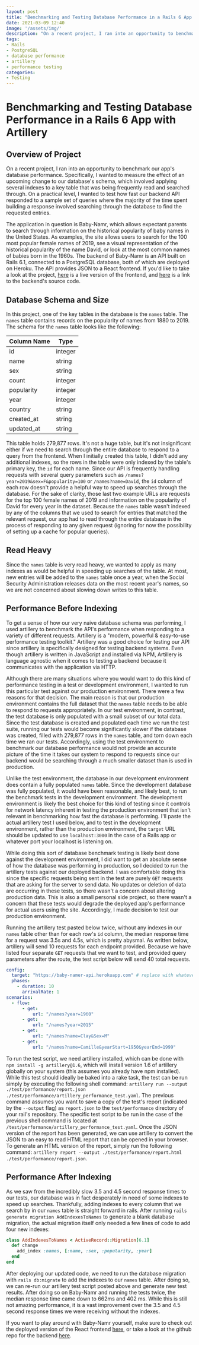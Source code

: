 ```yaml
---
layout: post
title: "Benchmarking and Testing Database Performance in a Rails 6 App with Artillery"
date: 2021-03-09 12:40
image: '/assets/img/'
description: "On a recent project, I ran into an opportunity to benchmark our app's database performance. Specifically, I wanted to measure the effect of an upcoming change to our database's schema, which involved applying several indexes to a key table that was being frequently read and searched through. On a practical level, I wanted to test how fast our backend API responded to a sample set of queries where the majority of the time spent building a response to the query involved searching through the database to find the requested entries."
tags:
- Rails
- PostgreSQL
- database performance
- artillery
- performance testing
categories:
- Testing
---
```


# Benchmarking and Testing Database Performance in a Rails 6 App with Artillery

## Overview of Project

On a recent project, I ran into an opportunity to benchmark our app's database performance. Specifically, I wanted to measure the effect of an upcoming change to our database's schema, which involved applying several indexes to a key table that was being frequently read and searched through. On a practical level, I wanted to test how fast our backend API responded to a sample set of queries where the majority of the time spent building a response involved searching through the database to find the requested entries.

The application in question is Baby-Namr, which allows expectant parents to search through information on the historical popularity of baby names in the United States. As examples, the site allows users to search for the 100 most popular female names of 2019, see a visual representation of the historical popularity of the name David, or look at the most common names of babies born in the 1960s. The backend of Baby-Namr is an API built on Rails 6.1, connected to a PostgreSQL database, both of which are deployed on Heroku. The API provides JSON to a React frontend. If you'd like to take a look at the project, [here](http://baby-namr.herokuapp.com/) is a live version of the frontend, and [here](https://github.com/cwkarwisch/baby_namer_api) is a link to the backend's source code.

## Database Schema and Size

In this project, one of the key tables in the database is the `names` table. The `names` table contains records on the popularity of names from 1880 to 2019. The schema for the `names` table looks like the following:

| Column Name | Type |
| ----------- | ----------- |
| id      | integer       |
| name      | string       |
| sex   | string        |
| count      | integer       |
| popularity   | integer        |
| year      | integer       |
| country   | string        |
| created_at      | string       |
| updated_at   | string        |

This table holds 279,877 rows. It's not a huge table, but it's not insignificant either if we need to search through the entire database to respond to a query from the frontend. When I initially created this table, I didn't add any additional indexes, so the rows in the table were only indexed by the table's primary key, the `id` for each name. Since our API is frequently handling requests with several query parameters such as `/names?year=2019&sex=F&popularity=100` or `/names?name=David`, the `id` column of each row doesn't provide a helpful way to speed up searches through the database. For the sake of clarity, those last two example URLs are requests for the top 100 female names of 2019 and information on the popularity of David for every year in the dataset. Because the `names` table wasn't indexed by any of the columns that we used to search for entries that matched the relevant request, our app had to read through the entire database in the process of responding to any given request (ignoring for now the possibility of setting up a cache for popular queries).

## Read Heavy

Since the `names` table is very read heavy, we wanted to apply as many indexes as would be helpful in speeding up searches of the table. At most, new entries will be added to the `names` table once a year, when the Social Security Administration releases data on the most recent year's names, so we are not concerned about slowing down writes to this table.

## Performance Before Indexing

To get a sense of how our very naive database schema was performing, I used artillery to benchmark the API's performance when responding to a variety of different requests. Artillery is a "modern, powerful & easy-to-use performance testing toolkit." Artillery was a good choice for testing our API since artillery is specifically designed for testing backend systems. Even though artillery is written in JavaScript and installed via NPM, Artillery is language agnostic when it comes to testing a backend because it communicates with the application via HTTP.

Although there are many situations where you would want to do this kind of performance testing in a test or development environment, I wanted to run this particular test against our production environment. There were a few reasons for that decision. The main reason is that our production environment contains the full dataset that the `names` table needs to be able to respond to requests appropriately. In our test environment, in contrast, the test database is only populated with a small subset of our total data. Since the test database is created and populated each time we run the test suite, running our tests would become significantly slower if the database was created, filled with 279,877 rows in the `names` table, and torn down each time we ran our tests. Accordingly, using the test environment to benchmark our database performance would not provide an accurate picture of the time it takes our system to respond to requests since our backend would be searching through a much smaller dataset than is used in production.

Unlike the test environment, the database in our development environment does contain a fully populated `names` table. Since the development database was fully populated, it would have been reasonable, and likely best, to run the benchmark tests in the development environment. The development environment is likely the best choice for this kind of testing since it controls for network latency inherent in testing the production environment that isn't relevant in benchmarking how fast the database is performing. I'll paste the actual artillery test I used below, and to test in the development environment, rather than the production environment, the `target` URL should be updated to use `localhost:3000` in the case of a Rails app or whatever port your localhost is listening on.

While doing this sort of database benchmark testing is likely best done against the development environment, I did want to get an absolute sense of how the database was performing in production, so I decided to run the artillery tests against our deployed backend. I was comfortable doing this since the specific requests being sent in the test are purely `GET` requests that are asking for the server to send data. No updates or deletion of data are occurring in these tests, so there wasn't a concern about altering production data. This is also a small personal side project, so there wasn't a concern that these tests would degrade the deployed app's performance for actual users using the site. Accordingly, I made decision to test our production environment.

Running the artillery test pasted below twice, without any indexes in our `names` table other than for each row's `id` column, the median response time for a request was 3.5s and 4.5s, which is pretty abysmal. As written below, artillery will send 10 requests for each endpoint provided. Because we have listed four separate `GET` requests that we want to test, and provided query parameters after the route, the test script below will send 40 total requests.

```yml
config:
  target: "https://baby-namer-api.herokuapp.com" # replace with whatever resource name you want to test
  phases:
    - duration: 10
      arrivalRate: 1
scenarios:
  - flow:
      - get:
          url: "/names?year=1960"
      - get:
          url: "/names?year=2015"
      - get:
          url: "/names?name=Clay&Sex=M"
      - get:
          url: "/names?name=Camille&yearStart=1950&yearEnd=1999"
```

To run the test script, we need artillery installed, which can be done with `npm install -g artillery@1.6`, which will install version 1.6 of artillery globally on your system (this assumes you already have npm installed). While this test should ideally be baked into a rake task, the test can be run simply by executing the following shell command: `artillery run --output ./test/performance/report.json ./test/performance/artillery_performance_test.yaml`. The previous command assumes you want to save a copy of the test's report (indicated by the `--output` flag) as `report.json` to the `test/performance` directory of your rail's repository. The specific test script to be run in the case of the previous shell command is located at `/test/performance/artillery_performance_test.yaml`. Once the JSON version of the report has been generated, we can use artillery to convert the JSON to an easy to read HTML report that can be opened in your browser. To generate an HTML version of the report, simply run the following command: `artillery report --output ./test/performance/report.html ./test/performance/report.json`.

## Performance After Indexing

As we saw from the incredibly slow 3.5 and 4.5 second response times to our tests, our database was in fact desperately in need of some indexes to speed up searches. Thankfully, adding indexes to every column that we search by in our `names` table is straight forward in rails. After running `rails generate migration AddIndexesToNames` to generate a blank database migration, the actual migration itself only needed a few lines of code to add four new indexes:

```ruby
class AddIndexesToNames < ActiveRecord::Migration[6.1]
  def change
    add_index :names, [:name, :sex, :popularity, :year]
  end
end
```

After deploying our updated code, we need to run the database migration with `rails db:migrate` to add the indexes to our `names` table. After doing so, we can re-run our artillery test script posted above and generate new test results. After doing so on Baby-Namr and running the tests twice, the median response time came down to 662ms and 402 ms. While this is still not amazing performance, it is a vast improvement over the 3.5 and 4.5 second response times we were receiving without the indexes.

If you want to play around with Baby-Namr yourself, make sure to check out the deployed version of the React frontend [here](http://baby-namr.herokuapp.com/), or take a look at the github repo for the backend [here](https://github.com/cwkarwisch/baby_namer_api).
